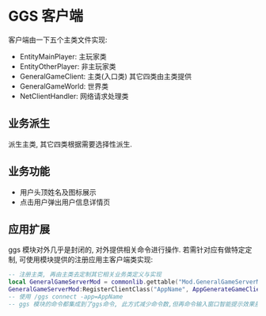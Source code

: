 
# GGS 客户端

客户端由一下五个主类文件实现:

- EntityMainPlayer: 主玩家类
- EntityOtherPlayer: 非主玩家类 
- GeneralGameClient: 主类(入口类)  其它四类由主类提供
- GeneralGameWorld: 世界类
- NetClientHandler: 网络请求处理类

## 业务派生

派生主类, 其它四类根据需要选择性派生.

## 业务功能

- 用户头顶姓名及图标展示
- 点击用户弹出用户信息详情页

## 应用扩展

ggs 模块对外几乎是封闭的, 对外提供相关命令进行操作. 若需针对应有做特定定制, 可使用模块提供的注册应用主客户端类实现:

```lua
-- 注册主类, 再由主类去定制其它相关业务类定义与实现
local GeneralGameServerMod = commonlib.gettable("Mod.GeneralGameServerMod");
GeneralGameServerMod:RegisterClientClass("AppName", AppGenerateGameClientClass);
-- 使用 /ggs connect -app=AppName
-- ggs 模块的命令都集成到了ggs命令, 此方式减少命令数,但再命令输入窗口智能提示效果差, 故其子命令独立存在保留未删
```
